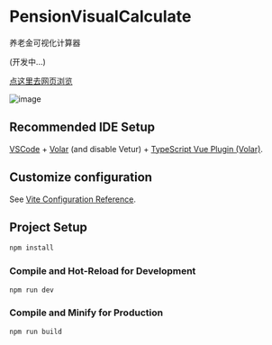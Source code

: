 # PensionVisualCalculate
养老金可视化计算器

(开发中...)

[点这里去网页浏览](https://xiamu-ssr.github.io/pension-visual-calculator/)

![image](https://github.com/Xiamu-ssr/pension-visual-calculator/assets/77220168/0ba59bde-9710-4fdf-9521-24dd961072fc)



## Recommended IDE Setup

[VSCode](https://code.visualstudio.com/) + [Volar](https://marketplace.visualstudio.com/items?itemName=Vue.volar) (and disable Vetur) + [TypeScript Vue Plugin (Volar)](https://marketplace.visualstudio.com/items?itemName=Vue.vscode-typescript-vue-plugin).

## Customize configuration

See [Vite Configuration Reference](https://vitejs.dev/config/).

## Project Setup

```sh
npm install
```

### Compile and Hot-Reload for Development

```sh
npm run dev
```

### Compile and Minify for Production

```sh
npm run build
```

